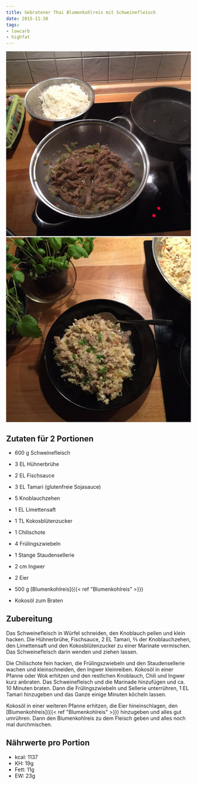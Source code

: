 ```yaml
---
title: Gebratener Thai Blumenkohlreis mit Schweinefleisch
date: 2015-11-30
tags:
- lowcarb
- highfat
---
```


![](/img/gebratener-thai-blumenkohlreis-mit-schweinefleisch-1.webp)
![](/img/gebratener-thai-blumenkohlreis-mit-schweinefleisch-2.webp)

## Zutaten für 2 Portionen
- 600 g     Schweinefleisch
- 3 EL      Hühnerbrühe
- 2 EL      Fischsauce
- 3 EL      Tamari (glutenfreie Sojasauce)
- 5         Knoblauchzehen
- 1 EL      Limettensaft
- 1 TL      Kokosblütenzucker

- 1         Chilischote
- 4         Frülingszwiebeln
- 1 Stange  Staudensellerie
- 2 cm      Ingwer
- 2         Eier
- 500 g     [Blumenkohlreis]({{< ref "Blumenkohlreis" >}})
- Kokosöl zum Braten

## Zubereitung
Das Schweinefleisch in Würfel schneiden, den Knoblauch pellen und klein hacken. Die Hühnerbrühe, Fischsauce, 2 EL Tamari, ⅖  der Knoblauchzehen, den Limettensaft und den Kokosblütenzucker zu einer Marinate vermischen. Das Schweinefleisch darin wenden und ziehen lassen.

Die Chilischote fein hacken, die Frülingszwiebeln und den Staudensellerie wachen und kleinschneiden, den Ingwer kleinreiben. Kokosöl in einer Pfanne oder Wok erhitzen und den restlichen Knoblauch, Chili und Ingwer kurz anbraten. Das Schweinefleisch und die Marinade hinzufügen und ca. 10 Minuten braten. Dann die Frülingszwiebeln und Sellerie unterrühren, 1 EL Tamari hinzugeben und das Ganze einige Minuten köcheln lassen.

Kokosöl in einer weiteren Pfanne erhitzen, die Eier hineinschlagen, den [Blumenkohlreis]({{< ref "Blumenkohlreis" >}}) hinzugeben und alles gut umrühren. Dann den Blumenkohlreis zu dem Fleisch geben und alles noch mal durchmischen.

## Nährwerte pro Portion
- kcal:  1137
- KH:      19g
- Fett:    11g
- EW:      23g
